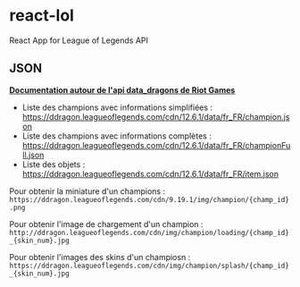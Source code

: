 # react-lol
React App for League of Legends API

## JSON 

**[Documentation autour de l'api data_dragons de Riot Games](https://developer.riotgames.com/docs/lol#data-dragon_champions)**

* Liste des champions avec informations simplifiées : https://ddragon.leagueoflegends.com/cdn/12.6.1/data/fr_FR/champion.json
* Liste des champions avec informations complètes : https://ddragon.leagueoflegends.com/cdn/12.6.1/data/fr_FR/championFull.json
* Liste des objets : https://ddragon.leagueoflegends.com/cdn/12.6.1/data/fr_FR/item.json

Pour obtenir la miniature d'un champions :
`https://ddragon.leagueoflegends.com/cdn/9.19.1/img/champion/{champ_id}.png`

Pour obtenir l'image de chargement d'un champion : 
`http://ddragon.leagueoflegends.com/cdn/img/champion/loading/{champ_id}_{skin_num}.jpg` 

Pour obtenir l'images des skins d'un champiosn : 
`https://ddragon.leagueoflegends.com/cdn/img/champion/splash/{champ_id}_{skin_num}.jpg`